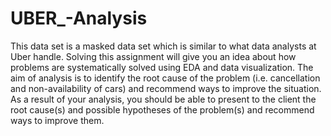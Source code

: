 # UBER_-Analysis
This data set is a masked data set which is similar to what data analysts at Uber handle. Solving this assignment will give you an idea about how problems are systematically solved using EDA and data visualization. The aim of analysis is to identify the root cause of the problem (i.e. cancellation and non-availability of cars) and recommend ways to improve the situation. As a result of your analysis, you should be able to present to the client the root cause(s) and possible hypotheses of the problem(s) and recommend ways to improve them.
